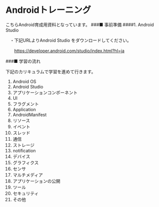 # Androidトレーニング
こちらAndroid育成用資料となっています。
###■ 事前準備
####1. Android Studio</h4>

　・下記URLよりAndroid Studio をダウンロードしてください。   

　　https://developer.android.com/studio/index.html?hl=ja

###■ 学習の流れ

下記のカリキュラムで学習を進めて行きます。

1. Android OS
2. Android Studio
3. アプリケーションコンポーネント
4. UI
5. フラグメント
6. Application
7. AndroidManifest
8. リソース
9. イベント
10. スレッド
11. 通信
12. ストレージ
13. notification
14. デバイス
15. グラフィクス
16. センサ
17. マルチメディア
18. アプリケーションの公開
19. ツール
20. セキュリティ
21. その他
